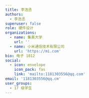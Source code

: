 ```yaml
---
title: 李浩丞
authors:
  - 李浩丞
superuser: false
role: 硬件设计
organizations:
  - name: 集美大学
    url: ''
  - name: 小米通信技术有限公司
    url: 'https://mi.com'
bio: 电子 1812
social:
  - icon: envelope
    icon_pack: fas
    link: 'mailto:1181303556@qq.com'
email: '1181303556@qq.cm'
user_groups:
  - 17 级学生
---
```

